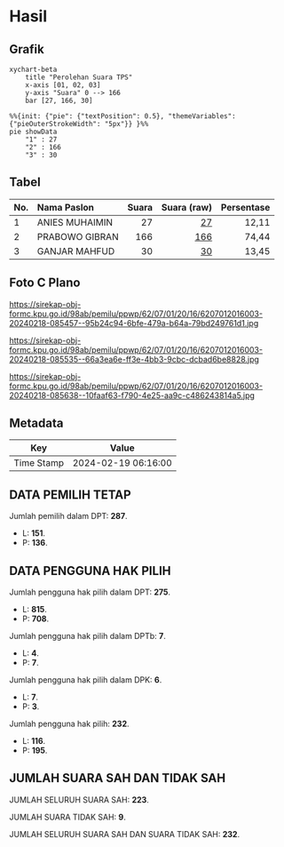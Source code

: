 # Hasil

## Grafik

```mermaid
xychart-beta
    title "Perolehan Suara TPS"
    x-axis [01, 02, 03]
    y-axis "Suara" 0 --> 166
    bar [27, 166, 30]
```

```mermaid
%%{init: {"pie": {"textPosition": 0.5}, "themeVariables": {"pieOuterStrokeWidth": "5px"}} }%%
pie showData
    "1" : 27
    "2" : 166
    "3" : 30
```

## Tabel

| No. | Nama Paslon    | Suara | Suara (raw) | Persentase |
|:--- |:-------------- | -----:| -----------:| ----------:|
| 1   | ANIES MUHAIMIN | 27    | [27][p-1]   | 12,11      |
| 2   | PRABOWO GIBRAN | 166   | [166][p-2]  | 74,44      |
| 3   | GANJAR MAHFUD  | 30    | [30][p-3]   | 13,45      |


[p-1]: https://github.com/gigit-pemilu/pemilu-2024-62-kalimantan-tengah/blob/main/pilpres/hitung-suara/sub/62-kalimantan-tengah/sub/07-seruyan/sub/01-seruyan-hilir/sub/2016-sungai-undang/sub/003-tps/sub/paslon-1.txt
[p-2]: https://github.com/gigit-pemilu/pemilu-2024-62-kalimantan-tengah/blob/main/pilpres/hitung-suara/sub/62-kalimantan-tengah/sub/07-seruyan/sub/01-seruyan-hilir/sub/2016-sungai-undang/sub/003-tps/sub/paslon-2.txt
[p-3]: https://github.com/gigit-pemilu/pemilu-2024-62-kalimantan-tengah/blob/main/pilpres/hitung-suara/sub/62-kalimantan-tengah/sub/07-seruyan/sub/01-seruyan-hilir/sub/2016-sungai-undang/sub/003-tps/sub/paslon-3.txt

## Foto C Plano

https://sirekap-obj-formc.kpu.go.id/98ab/pemilu/ppwp/62/07/01/20/16/6207012016003-20240218-085457--95b24c94-6bfe-479a-b64a-79bd249761d1.jpg

https://sirekap-obj-formc.kpu.go.id/98ab/pemilu/ppwp/62/07/01/20/16/6207012016003-20240218-085535--66a3ea6e-ff3e-4bb3-9cbc-dcbad6be8828.jpg

https://sirekap-obj-formc.kpu.go.id/98ab/pemilu/ppwp/62/07/01/20/16/6207012016003-20240218-085638--10faaf63-f790-4e25-aa9c-c486243814a5.jpg


## Metadata

| Key        | Value               |
| ---------- | ------------------- |
| Time Stamp | 2024-02-19 06:16:00 |


## DATA PEMILIH TETAP

Jumlah pemilih dalam DPT: **287**.
 * L: **151**.
 * P: **136**.

## DATA PENGGUNA HAK PILIH

Jumlah pengguna hak pilih dalam DPT: **275**.
 * L: **815**.
 * P: **708**.

Jumlah pengguna hak pilih dalam DPTb: **7**.
 * L: **4**.
 * P: **7**.

Jumlah pengguna hak pilih dalam DPK: **6**.
 * L: **7**.
 * P: **3**.

Jumlah pengguna hak pilih: **232**.
 * L: **116**.
 * P: **195**.

## JUMLAH SUARA SAH DAN TIDAK SAH

JUMLAH SELURUH SUARA SAH: **223**.

JUMLAH SUARA TIDAK SAH: **9**.

JUMLAH SELURUH SUARA SAH DAN SUARA TIDAK SAH: **232**.


